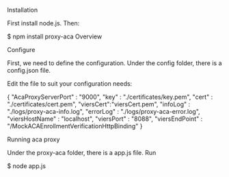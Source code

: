 Installation

First install node.js. Then:

$ npm install proxy-aca
Overview

Configure

First, we need to define the configuration. Under the config folder, there is a config.json file.

Edit the file to suit your configuration needs:

  {
	"AcaProxyServerPort" : "9000",
	"key" : "./certificates/key.pem",
    "cert" : "./certificates/cert.pem",
    "viersCert":"viersCert.pem",
    "infoLog" : "./logs/proxy-aca-info.log",
    "errorLog" : "./logs/proxy-aca-error.log",
    "viersHostName" : "localhost",
    "viersPort" : "8088",
    "viersEndPoint" : "/MockACAEnrollmentVerificationHttpBinding"
}


Running aca proxy

Under the proxy-aca folder, there is a app.js file. Run

$ node app.js